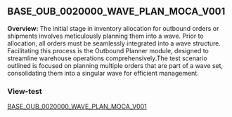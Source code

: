 ## BASE_OUB_0020000_WAVE_PLAN_MOCA_V001 
**Overview:** The initial stage in inventory allocation for outbound orders or shipments involves meticulously planning them into a wave. Prior to allocation, all orders must be seamlessly integrated into a wave structure. Facilitating this process is the Outbound Planner module, designed to streamline warehouse operations comprehensively.The test scenario outlined is focused on planning multiple orders that are part of a wave set, consolidating them into a singular wave for efficient management.
### View-test
[BASE_OUB_0020000_WAVE_PLAN_MOCA_V001](/BASE_OUB_0020000_WAVE_PLAN_MOCA_V001.md)
